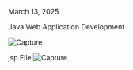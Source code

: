 March 13, 2025

Java Web Application Development

![Capture](https://github.com/user-attachments/assets/e7326a11-81c9-41b6-88bf-942db9f93e11)

jsp File
![Capture](https://github.com/user-attachments/assets/def54aa8-2f04-43b0-8ba4-d5f43be2a1c8)
